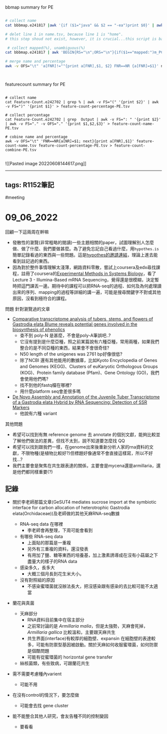 bbmap summary for PE
```bash

# collect name
cat bbbmap.e241817 |awk '{if ($1="java" && $2 == "-ea")print $0}' | awk -v RS="input" -v FS="/" '{print $2}' | awk -v FS="." -v OFS="." '{print $1, $2, $3}' > name.tsv

# delet line 1 in name.tsv, because line 1 is "home".
# this step shoud not exist, however, it is crucial...this script is bad QQ

 # collect mapped(%), unambiguous(%)
cat bbbmap.e241817 | awk 'BEGIN{RS="\n";ORS="\n"}{if($1=="mapped:")m_PCT_READ=$2; else if ($1=="unambiguous:")u_PCT_READ=$2; else m_PCT_READ=u_PCT_READ=""}{if (m_PCT_READ!="" && u_PCT_READ!="") printf"%s \t %s\n",m_PCT_READ, u_PCT_READ}' > percent.tsv

# merge name and percentage
awk -v OFS="\t" 'a[FNR]!=""{print a[FNR],$1, $2} FNR==NR {a[FNR]=$1}' name.tsv percent.tsv > bbmap_result.tsv




```

featurecount summary for PE
```bash=

# collect name
cat Feature-Count.e242702 | grep % | awk -v FS="(" '{print $2}' | awk -v FS=")" '{print $1}' > feature-count-percentage-PE.tsv

# collect percentage
cat Feature-Count.e242702 | grep  Output | awk -v FS=": " '{print $2}' | awk -v FS="." -v OFS="." '{print $1,$2,$3}' > feature-count-name-PE.tsv

# cobine name and percentage
awk -v OFS="\t" 'FNR==NR{a[NR]=$1; next}{print a[FNR],$1}' feature-count-name.tsv feature-count-percentage-PE.tsv > feature-count-combine-PE.tsv


```
![[Pasted image 20220608144617.png]]

---
tags: R1152筆記
---
#meeting 

# 09_06_2022

回顧一下這兩周在幹嘛
- 發散性的瀏覽(非常粗略的閱讀)一些主題相關的paper，試圖理解別人怎麼做、做了什麼、我們要做甚麼。為了避免忘記自己看過什麼，用`hypothes.is`簡單記錄看過的東西與一些問題。這是[hypothes的邀請連結](https://hypothes.is/groups/jYyo6jm3/r1152-cjy-note)，理論上進去能看到註記過的東西。
- 因為對於整件事情理解太淺薄，網路資料零散，嘗試上coursera及edx尋找課程，註冊了coursera的[Experimental Methods in Systems Biology](https://www.coursera.org/learn/experimental-methods#syllabus)，看了Lecture 3 - Illumina-Based mRNA Sequencing，覺得還是很模糊，決定暫時把這門課丟一邊。期待中的課程可以把RNA-seq的過程、如何及為何處理讀出來的序列、mapping的過程等詳細的講一遍，可能是搜尋關鍵字不對或其他原因，沒看到極符合的課程。

問題
針對瀏覽過的文章
- [Comparative transcriptome analysis of tubers, stems, and flowers of Gastrodia elata Blume reveals potential genes involved in the biosynthesis of phenolics](https://hypothes.is/groups/jYyo6jm3/r1152-cjy-note# "expand annotations for this url")
	- 查不到 poly-N 是甚麼，不會是poly-A筆誤吧..?
	- 它沒有提到是什麼亞種，照之前某篇說有六種亞種，常用兩種，如果我們整合的是不同亞種的東西，結果會不會很奇怪?
	- N50 length of the unigenes was 2761 bp好像很低?
	- 除了NCBI 還有其他能用的數據庫，比如Kyoto Encyclopedia of Genes and Genomes (KEGG)、Clusters of euKaryotic Orthologous Groups (KOG)、Protein family database (Pfam)、Gene Ontology (GO)，我們會使用他們嗎?
	- 找不到他的fastq檔在哪裡?
	- 用什麼platform seq會差很多嗎
- [De Novo Assembly and Annotation of the Juvenile Tuber Transcriptome of a Gastrodia elata Hybrid by RNA Sequencing: Detection of SSR Markers](https://hypothes.is/groups/jYyo6jm3/r1152-cjy-note# "expand annotations for this url")
	- 他說有六種 variant


其他問題
- 希望可以找到有無 reference genome 去 annotate 的個別文獻，能夠比較並了解他們做法的差異，但找不太到，說不知道要怎麼找 QQ
- 希望可以找到跟我們一樣，在genome出來後重新分析人家的rna資料的文獻，不限物種(是植物比較好?)但標題好像通常不會直接這樣寫，所以不好找...?
- 我們主要會是聚焦在共生跟表達的關係，主要會是mycena還是armillaria，還是他們都同樣重要(?)


## 記錄
- 關於李老師那篇文章(GeSUT4 mediates sucrose import at the symbiotic interface for carbon allocation of heterotrophic Gastrodia elata(Orchidaceae))及老師做的其他天麻RNA-seq數據
    - RNA-seq data 在哪裡
        - 李老師會再整理，下周可能會看到
    - 有哪些 RNA-seq data
        - 上面貼的那篇是一重複
        - 另外有三重複的資料，還沒發表
        - 有用加了鹽、糖等東西的培養基，加上激素誘導成在沒有小菇屬之下盡量大的樣子的RNA data
    - 感染多久，長多大
        - 大概三個月長到花生米大小。
    - 沒有對照組的原因
        - 不感染蜜環菌就沒辦法長大，把沒感染跟有感染的去比較可能不太適當
    

- 蘭花與真菌
    - 天麻部分
        - RNA資料目前集中在宿主部分
        - 之前常討論的是 _Armillaria malia_，但是太強勢，天麻會死掉， _Armillaria gallica_ 比較溫和，主要跟天麻共生
        - 共生界面(interface)有較厚的細胞壁、expansin 在細胞壁的表達較多，可能有防禦型基因被啟動。關於天麻如何收服蜜環菌，如何防禦是個酷問題
        - 可能有從蜜環菌的 horizontal gene transfer
    - 絲核菌類，有些致病，可跟蘭花共生
- 需不需要考慮種內varient
    - 可能不用
- 在沒有control的情況下，要怎麼做
    - 可能會去找 gene cluster
- 能不能整合其他人研究，會友告種不同的控制變因
    - 要看看

